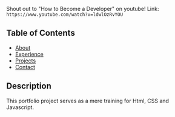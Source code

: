Shout out to "How to Become a Developer" on youtube!
Link: `https://www.youtube.com/watch?v=ldwlOzRvYOU`

## Table of Contents

- [About](#about)
- [Experience](#experiences)
- [Projects](#projects)
- [Contact](#contact)

## Description

This portfolio project serves as a mere training for Html, CSS and Javascript.
